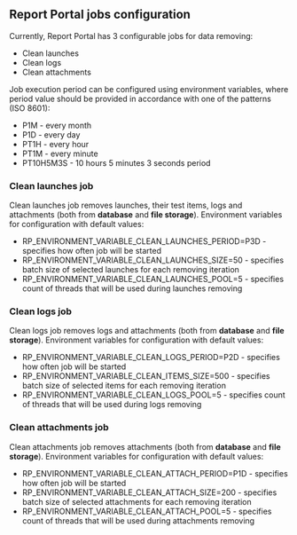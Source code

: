 ## Report Portal jobs configuration

Currently, Report Portal has 3 configurable jobs for data removing:
* Clean launches
* Clean logs
* Clean attachments

Job execution period can be configured using environment variables, where period value should be provided in accordance with one of the patterns (ISO 8601):
* P1M - every month
* P1D - every day
* PT1H - every hour
* PT1M - every minute
* PT10H5M3S - 10 hours 5 minutes 3 seconds period

### Clean launches job

Clean launches job removes launches, their test items, logs and attachments (both from **database** and **file storage**).
Environment variables for configuration with default values:
* RP_ENVIRONMENT_VARIABLE_CLEAN_LAUNCHES_PERIOD=P3D - specifies how often job will be started
* RP_ENVIRONMENT_VARIABLE_CLEAN_LAUNCHES_SIZE=50 - specifies batch size of selected launches for each removing iteration
* RP_ENVIRONMENT_VARIABLE_CLEAN_LAUNCHES_POOL=5 - specifies count of threads that will be used during launches removing

### Clean logs job

Clean logs job removes logs and attachments (both from **database** and **file storage**).
Environment variables for configuration with default values:
* RP_ENVIRONMENT_VARIABLE_CLEAN_LOGS_PERIOD=P2D - specifies how often job will be started
* RP_ENVIRONMENT_VARIABLE_CLEAN_ITEMS_SIZE=500 - specifies batch size of selected items for each removing iteration
* RP_ENVIRONMENT_VARIABLE_CLEAN_LOGS_POOL=5 - specifies count of threads that will be used during logs removing

### Clean attachments job

Clean attachments job removes attachments (both from **database** and **file storage**).
Environment variables for configuration with default values:
* RP_ENVIRONMENT_VARIABLE_CLEAN_ATTACH_PERIOD=P1D - specifies how often job will be started
* RP_ENVIRONMENT_VARIABLE_CLEAN_ATTACH_SIZE=200 - specifies batch size of selected attachments for each removing iteration
* RP_ENVIRONMENT_VARIABLE_CLEAN_ATTACH_POOL=5 - specifies count of threads that will be used during attachments removing